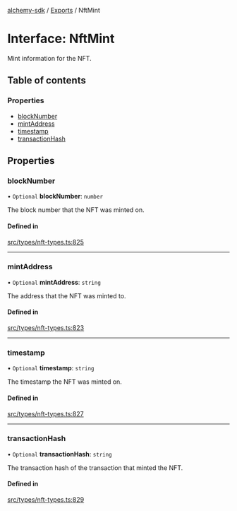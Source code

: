 [alchemy-sdk](../README.md) / [Exports](../modules.md) / NftMint

# Interface: NftMint

Mint information for the NFT.

## Table of contents

### Properties

- [blockNumber](NftMint.md#blocknumber)
- [mintAddress](NftMint.md#mintaddress)
- [timestamp](NftMint.md#timestamp)
- [transactionHash](NftMint.md#transactionhash)

## Properties

### blockNumber

• `Optional` **blockNumber**: `number`

The block number that the NFT was minted on.

#### Defined in

[src/types/nft-types.ts:825](https://github.com/alchemyplatform/alchemy-sdk-js/blob/311be54/src/types/nft-types.ts#L825)

___

### mintAddress

• `Optional` **mintAddress**: `string`

The address that the NFT was minted to.

#### Defined in

[src/types/nft-types.ts:823](https://github.com/alchemyplatform/alchemy-sdk-js/blob/311be54/src/types/nft-types.ts#L823)

___

### timestamp

• `Optional` **timestamp**: `string`

The timestamp the NFT was minted on.

#### Defined in

[src/types/nft-types.ts:827](https://github.com/alchemyplatform/alchemy-sdk-js/blob/311be54/src/types/nft-types.ts#L827)

___

### transactionHash

• `Optional` **transactionHash**: `string`

The transaction hash of the transaction that minted the NFT.

#### Defined in

[src/types/nft-types.ts:829](https://github.com/alchemyplatform/alchemy-sdk-js/blob/311be54/src/types/nft-types.ts#L829)
